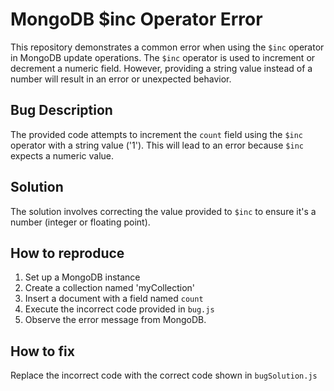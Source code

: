 # MongoDB $inc Operator Error
This repository demonstrates a common error when using the `$inc` operator in MongoDB update operations.  The `$inc` operator is used to increment or decrement a numeric field. However, providing a string value instead of a number will result in an error or unexpected behavior.

## Bug Description
The provided code attempts to increment the `count` field using the `$inc` operator with a string value ('1').  This will lead to an error because `$inc` expects a numeric value.

## Solution
The solution involves correcting the value provided to `$inc` to ensure it's a number (integer or floating point).

## How to reproduce
1.  Set up a MongoDB instance
2.  Create a collection named 'myCollection'
3.  Insert a document with a field named `count`
4.  Execute the incorrect code provided in `bug.js`
5.  Observe the error message from MongoDB.

## How to fix
Replace the incorrect code with the correct code shown in `bugSolution.js`